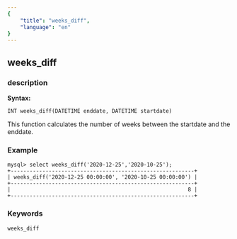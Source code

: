 ```yaml
---
{
    "title": "weeks_diff",
    "language": "en"
}
---
```


<!-- 
Licensed to the Apache Software Foundation (ASF) under one
or more contributor license agreements.  See the NOTICE file
distributed with this work for additional information
regarding copyright ownership.  The ASF licenses this file
to you under the Apache License, Version 2.0 (the
"License"); you may not use this file except in compliance
with the License.  You may obtain a copy of the License at

  http://www.apache.org/licenses/LICENSE-2.0

Unless required by applicable law or agreed to in writing,
software distributed under the License is distributed on an
"AS IS" BASIS, WITHOUT WARRANTIES OR CONDITIONS OF ANY
KIND, either express or implied.  See the License for the
specific language governing permissions and limitations
under the License.
-->

## weeks_diff
### description
**Syntax:**

`INT weeks_diff(DATETIME enddate, DATETIME startdate)`

This function calculates the number of weeks between the startdate and the enddate.

### Example

```
mysql> select weeks_diff('2020-12-25','2020-10-25');
+----------------------------------------------------------+
| weeks_diff('2020-12-25 00:00:00', '2020-10-25 00:00:00') |
+----------------------------------------------------------+
|                                                        8 |
+----------------------------------------------------------+
```

### Keywords

    weeks_diff
